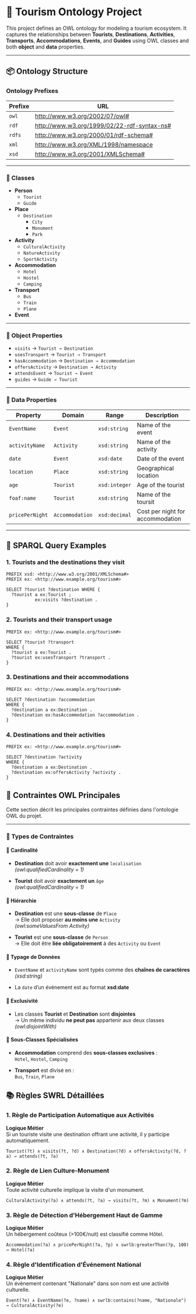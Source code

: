 # 🧳 Tourism Ontology Project

This project defines an OWL ontology for modeling a tourism ecosystem. It captures the relationships between **Tourists**, **Destinations**, **Activities**, **Transports**, **Accommodations**, **Events**, and **Guides** using OWL classes and both **object** and **data** properties.

---

## 📦 Ontology Structure
### Ontology Prefixes

|Prefixe   | URL                                            |
|----------|------------------------------------------------|
|`owl`     |http://www.w3.org/2002/07/owl#                  |
|`rdf`     |http://www.w3.org/1999/02/22-rdf-syntax-ns#     |
|`rdfs`    |http://www.w3.org/2000/01/rdf-schema#           |
|`xml`     |http://www.w3.org/XML/1998/namespace            |
|`xsd`     |http://www.w3.org/2001/XMLSchema#               |
---
### 🧍 Classes
- **Person**
  - `Tourist`
  - `Guide`
- **Place**
  - `Destination`
    - `City`
    - `Monument`
    - `Park`
- **Activity**
  - `CulturalActivity`
  - `NatureActivity`
  - `SportActivity`
- **Accommodation**
  - `Hotel`
  - `Hostel`
  - `Camping`
- **Transport**
  - `Bus`
  - `Train`
  - `Plane`
- **Event**

---

### 🔗 Object Properties
- `visits` → `Tourist → Destination`
- `usesTransport` → `Tourist → Transport`
- `hasAccommodation` → `Destination → Accommodation`
- `offersActivity` → `Destination → Activity`
- `attendsEvent` → `Tourist → Event`
- `guides` → `Guide → Tourist`

---

### 📐 Data Properties

| Property         | Domain             | Range        | Description                     |
|------------------|--------------------|--------------|---------------------------------|
| `EventName`      | `Event`            | `xsd:string` | Name of the event               |
| `activityName`   | `Activity`         | `xsd:string` | Name of the activity            |
| `date`           | `Event`            | `xsd:date`   | Date of the event               |
| `location`       | `Place`            | `xsd:string` | Geographical location           |
| `age`            | `Tourist`          | `xsd:integer`| Age of the tourist              |
| `foaf:name`      | `Tourist`          | `xsd:string` | Name of the toursit             |
| `pricePerNight`  | `Accommodation`    | `xsd:decimal`| Cost per night for accommodation|

---

## 🧪 SPARQL Query Examples

### 1. Tourists and the destinations they visit
```sparql
PREFIX xsd: <http://www.w3.org/2001/XMLSchema#>
PREFIX ex: <http://www.example.org/tourism#>

SELECT ?tourist ?destination WHERE {
  ?tourist a ex:Tourist ;
           ex:visits ?destination .
}
```
### 2. Tourists and their transport usage
```sparql
PREFIX ex: <http://www.example.org/tourism#>

SELECT ?tourist ?transport
WHERE {
  ?tourist a ex:Tourist .
  ?tourist ex:usesTransport ?transport .
}
```
### 3. Destinations and their accommodations
```sparql
PREFIX ex: <http://www.example.org/tourism#>

SELECT ?destination ?accommodation
WHERE {
  ?destination a ex:Destination .
  ?destination ex:hasAccommodation ?accommodation .
}
```
### 4. Destinations and their activities
```sparql
PREFIX ex: <http://www.example.org/tourism#>

SELECT ?destination ?activity
WHERE {
  ?destination a ex:Destination .
  ?destination ex:offersActivity ?activity .
}
```

## 🔧 Contraintes OWL Principales

Cette section décrit les principales contraintes définies dans l'ontologie OWL du projet.

---

### 🎯 Types de Contraintes

#### 📌 Cardinalité

- **Destination** doit avoir **exactement une** `localisation`  
  *(owl:qualifiedCardinality = 1)*

- **Tourist** doit avoir **exactement un** `âge`  
  *(owl:qualifiedCardinality = 1)*

#### 🧭 Hiérarchie

- **Destination** est une **sous-classe** de `Place`  
  → Elle doit proposer **au moins une** `Activity`  
  *(owl:someValuesFrom Activity)*

- **Tourist** est une **sous-classe** de `Person`  
  → Elle doit être **liée obligatoirement** à des `Activity` ou `Event`

#### 🧾 Typage de Données

- `EventName` et `activityName` sont typés comme des **chaînes de caractères**  
  *(xsd:string)*

- La `date` d’un événement est au format **xsd:date**

#### 🚫 Exclusivité

- Les classes **Tourist** et **Destination** sont **disjointes**  
  → Un même individu **ne peut pas** appartenir aux deux classes  
  *(owl:disjointWith)*

#### 🧩 Sous-Classes Spécialisées

- **Accommodation** comprend des **sous-classes exclusives** :  
  `Hotel`, `Hostel`, `Camping`

- **Transport** est divisé en :  
  `Bus`, `Train`, `Plane`


## 📚 Règles SWRL Détaillées

### 1. Règle de Participation Automatique aux Activités
**Logique Métier**  
Si un touriste visite une destination offrant une activité, il y participe automatiquement.

```swrl
Tourist(?t) ∧ visits(?t, ?d) ∧ Destination(?d) ∧ offersActivity(?d, ?a) → attends(?t, ?a)
```

### 2. Règle de Lien Culture-Monument
**Logique Métier**  
Toute activité culturelle implique la visite d'un monument.

```swrl
CulturalActivity(?a) ∧ attends(?t, ?a) → visits(?t, ?m) ∧ Monument(?m)
```
### 3. Règle de Détection d'Hébergement Haut de Gamme
**Logique Métier**  
Un hébergement coûteux (>100€/nuit) est classifié comme Hôtel.

```swrl
Accommodation(?a) ∧ pricePerNight(?a, ?p) ∧ swrlb:greaterThan(?p, 100) → Hotel(?a)
```
### 4. Règle d'Identification d'Événement National
**Logique Métier**  
Un événement contenant "Nationale" dans son nom est une activité culturelle.

```swrl
Event(?e) ∧ EventName(?e, ?name) ∧ swrlb:contains(?name, "Nationale") → CulturalActivity(?e)
```
